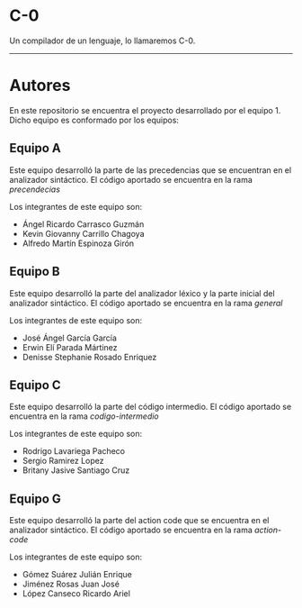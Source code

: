 # C-0
Un compilador de un lenguaje, lo llamaremos C-0.
____
# Autores
En este repositorio se encuentra el proyecto desarrollado por el equipo 1. Dicho equipo es conformado por los equipos:

## Equipo A
Este equipo desarrolló la parte de las precedencias que se encuentran en el analizador sintáctico. El código aportado se encuentra en la rama *precendecias*

Los integrantes de este equipo son:

- Ángel Ricardo Carrasco Guzmán
- Kevin Giovanny Carrillo Chagoya
- Alfredo Martín Espinoza Girón

## Equipo B
Este equipo desarrolló la parte del analizador léxico y la parte inicial del analizador sintáctico. El código aportado se encuentra en la rama *general*

Los integrantes de este equipo son:

- José Ángel García García
- Erwin Elí Parada Mártinez
- Denisse Stephanie Rosado Enriquez

## Equipo C
Este equipo desarrolló la parte del código intermedio. El código aportado se encuentra en la rama *codigo-intermedio*

Los integrantes de este equipo son:

- Rodrigo Lavariega Pacheco
- Sergio Ramirez Lopez
- Britany Jasive Santiago Cruz

## Equipo G
Este equipo desarrolló la parte del action code que se encuentra en el analizador sintáctico. El código aportado se encuentra en la rama *action-code*

Los integrantes de este equipo son:

- Gómez Suárez Julián Enrique
- Jiménez Rosas Juan José
- López Canseco Ricardo Ariel
